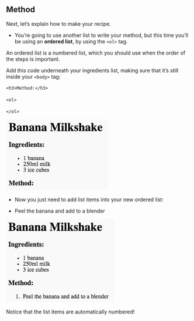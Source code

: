 ## Method

Next, let’s explain how to make your recipe.

+ You’re going to use another list to write your method, but this time you’ll be using an **ordered list**, by using the `<ol>` tag.

An ordered list is a numbered list, which you should use when the order of the steps is important.

Add this code underneath your ingredients list, making sure that it’s still inside your `<body>` tag:

    <h3>Method:</h3>
    
    <ol>
    
    </ol>
    

![ruutukaappaus](images/recipe-method.png)

+ Now you just need to add list items into your new ordered list:

    <li>Peel the banana and add to a blender</li>
    

![ruutukaappaus](images/recipe-ol.png)

Notice that the list items are automatically numbered!